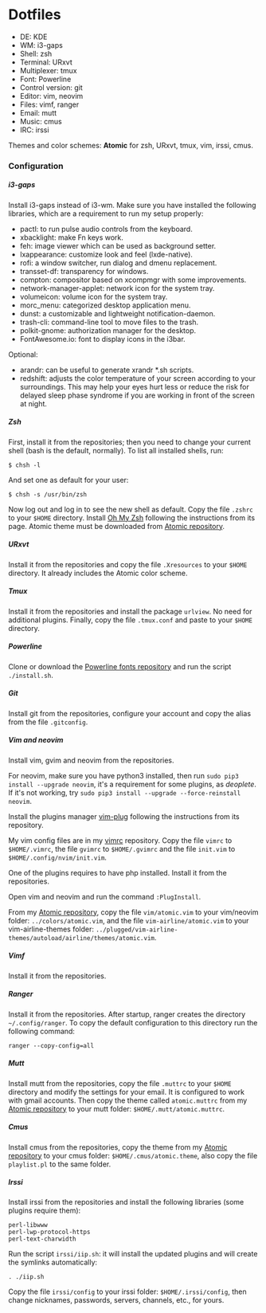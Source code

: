 # Dotfiles

- DE: KDE
- WM: i3-gaps
- Shell: zsh
- Terminal: URxvt
- Multiplexer: tmux
- Font: Powerline
- Control version: git
- Editor: vim, neovim
- Files: vimf, ranger
- Email: mutt
- Music: cmus
- IRC: irssi

Themes and color schemes:
**Atomic** for zsh, URxvt, tmux, vim, irssi, cmus.

### Configuration

##### i3-gaps

Install i3-gaps instead of i3-wm. Make sure you have installed the following libraries, which are a requirement to run my setup properly:

- pactl: to run pulse audio controls from the keyboard.
- xbacklight: make Fn keys work.
- feh: image viewer which can be used as background setter.
- lxappearance: customize look and feel (lxde-native).
- rofi: a window switcher, run dialog and dmenu replacement.
- transset-df: transparency for windows.
- compton: compositor based on xcompmgr with some improvements.
- network-manager-applet: network icon for the system tray.
- volumeicon: volume icon for the system tray.
- morc_menu: categorized desktop application menu.
- dunst: a customizable and lightweight notification-daemon.
- trash-cli: command-line tool to move files to the trash.
- polkit-gnome: authorization manager for the desktop.
- FontAwesome.io: font to display icons in the i3bar.

Optional:
- arandr: can be useful to generate xrandr \*.sh scripts.
- redshift: adjusts the color temperature of your screen according to your surroundings. This may help your eyes hurt less or reduce the risk for delayed sleep phase syndrome if you are working in front of the screen at night.

##### Zsh

First, install it from the repositories; then you need to change your current shell (bash is the default, normally). To list all installed shells, run:

`$ chsh -l`

And set one as default for your user:

`$ chsh -s /usr/bin/zsh`

Now log out and log in to see the new shell as default. Copy the file `.zshrc` to your `$HOME` directory. Install [Oh My Zsh](https://github.com/robbyrussell/oh-my-zsh) following the instructions from its page. Atomic theme must be downloaded from [Atomic repository](https://github.com/gerardbm/atomic).

##### URxvt

Install it from the repositories and copy the file `.Xresources` to your `$HOME` directory. It already includes the Atomic color scheme.

##### Tmux

Install it from the repositories and install the package `urlview`. No need for additional plugins. Finally, copy the file `.tmux.conf` and paste to your `$HOME` directory.

##### Powerline

Clone or download the [Powerline fonts repository](https://github.com/powerline/fonts) and run the script `./install.sh`.

##### Git

Install git from the repositories, configure your account and copy the alias from the file `.gitconfig`.

##### Vim and neovim

Install vim, gvim and neovim from the repositories.

For neovim, make sure you have python3 installed, then run `sudo pip3 install --upgrade neovim`, it's a requirement for some plugins, as *deoplete*. If it's not working, try `sudo pip3 install --upgrade --force-reinstall neovim`.

Install the plugins manager [vim-plug](https://github.com/junegunn/vim-plug) following the instructions from its repository.

My vim config files are in my [vimrc](https://github.com/gerardbm/vimrc) repository. Copy the file `vimrc` to `$HOME/.vimrc`, the file `gvimrc` to `$HOME/.gvimrc` and the file `init.vim` to `$HOME/.config/nvim/init.vim`.

One of the plugins requires to have php installed. Install it from the repositories.

Open vim and neovim and run the command `:PlugInstall`.

From my [Atomic repository](https://github.com/gerardbm/atomic), copy the file `vim/atomic.vim` to your vim/neovim folder: `../colors/atomic.vim`, and the file `vim-airline/atomic.vim` to your vim-airline-themes folder: `../plugged/vim-airline-themes/autoload/airline/themes/atomic.vim`.

##### Vimf

Install it from the repositories.

##### Ranger

Install it from the repositories. After startup, ranger creates the directory `~/.config/ranger`. To copy the default configuration to this directory run the following command:

`
ranger --copy-config=all
`

##### Mutt

Install mutt from the repositories, copy the file `.muttrc` to your `$HOME` directory and modify the settings for your email. It is configured to work with gmail accounts. Then copy the theme called `atomic.muttrc` from my [Atomic repository](https://github.com/gerardbm/atomic) to your mutt folder: `$HOME/.mutt/atomic.muttrc`.

##### Cmus

Install cmus from the repositories, copy the theme from my [Atomic repository](https://github.com/gerardbm/atomic) to your cmus folder: `$HOME/.cmus/atomic.theme`, also copy the file `playlist.pl` to the same folder.

##### Irssi

Install irssi from the repositories and install the following libraries (some plugins require them):

```
perl-libwww
perl-lwp-protocol-https
perl-text-charwidth
```

Run the script `irssi/iip.sh`: it will install the updated plugins and will create the symlinks automatically:

`. ./iip.sh`

Copy the file `irssi/config` to your irssi folder: `$HOME/.irssi/config`, then change nicknames, passwords, servers, channels, etc., for yours.
